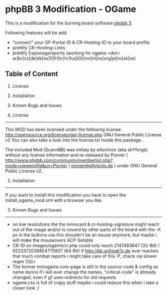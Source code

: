 phpBB 3 Modification - OGame
============================

This is a modification for the burning board software [phpbb 3](http://www.phpbb.com/).

Following features will be add:

* "connect" your GF-Portal-ID & CR-Hosting-ID to your board profile
* prettify CR-Hosting-Links
* prettify Espionagereports (working for ogame \<dot\> ar|br|cz|de|dk|es|fi|fr|hr|hr|hu|it|lt|mx|nl|no|org|pt|ro|sk|se)

Table of Content
----------------
1. License
2. Installation
3. Known Bugs and Issues


1. License
----------

This MOD has been licensed under the following license:
http://opensource.org/licenses/gpl-license.php GNU General Public License v2
You can also take a look into the license.txt inside this package.

The included Mod (ScannBB) was initialy by eXochron (aka skYforge) without any license information and re-released by Pionier ( http://www.phpbb.com/community/memberlist.php?mode=viewprofile&un=Pionier | pionier@allytools.de ) under GNU General Public License v2.


2. Installation
---------------

If you want to install this modification you have to open the install_ogame_mod.xml with a browser you like.


3. Known Bugs and Issues
------------------------

* on low resolutions the the mmocard & cr-hosting-signature might reach out of the image and/or is coverd by other parts of the board
	with the -X px in the buttons.css this shouldn't be an issuse anymore, but maybe i will make the mouseovers ACP-Setable
* CR-ID on images/ogame/cr.php could only reach 2147483647 (32-Bit) / 9223372036854775807 (64-Bit)
	if http://kb.un1matr1x.de ever reaches that much combat reports i might take care of this :P, check via slower regex [\b]+
* The former mmogame.com-page is still in the source-code & config as name
	dunno if i will ever change the names, "critical-code" is allready changed, even if gf uses redirects for old requests
* ogame.css is full of crapy stuff
	maybe i could reduce this when i take a closer look :/